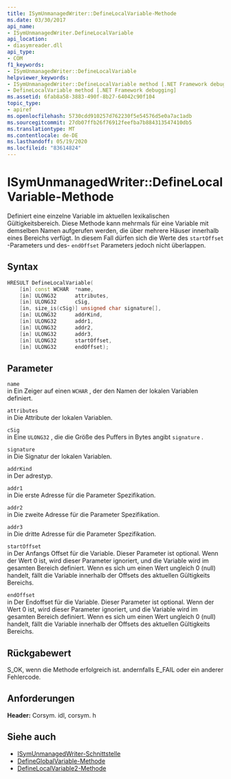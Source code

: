 ```yaml
---
title: ISymUnmanagedWriter::DefineLocalVariable-Methode
ms.date: 03/30/2017
api_name:
- ISymUnmanagedWriter.DefineLocalVariable
api_location:
- diasymreader.dll
api_type:
- COM
f1_keywords:
- ISymUnmanagedWriter::DefineLocalVariable
helpviewer_keywords:
- ISymUnmanagedWriter::DefineLocalVariable method [.NET Framework debugging]
- DefineLocalVariable method [.NET Framework debugging]
ms.assetid: 6fab8a58-3883-490f-8b27-64042c90f104
topic_type:
- apiref
ms.openlocfilehash: 5730cdd910257d762230f5e54576d5e0a7ac1adb
ms.sourcegitcommit: 27db07ffb26f76912feefba7b884313547410db5
ms.translationtype: MT
ms.contentlocale: de-DE
ms.lasthandoff: 05/19/2020
ms.locfileid: "83614824"
---
```

# <a name="isymunmanagedwriterdefinelocalvariable-method"></a>ISymUnmanagedWriter::DefineLocalVariable-Methode
Definiert eine einzelne Variable im aktuellen lexikalischen Gültigkeitsbereich. Diese Methode kann mehrmals für eine Variable mit demselben Namen aufgerufen werden, die über mehrere Häuser innerhalb eines Bereichs verfügt. In diesem Fall dürfen sich die Werte des `startOffset` -Parameters und des- `endOffset` Parameters jedoch nicht überlappen.  
  
## <a name="syntax"></a>Syntax  
  
```cpp  
HRESULT DefineLocalVariable(  
    [in] const WCHAR  *name,  
    [in] ULONG32      attributes,  
    [in] ULONG32      cSig,  
    [in, size_is(cSig)] unsigned char signature[],  
    [in] ULONG32      addrKind,  
    [in] ULONG32      addr1,  
    [in] ULONG32      addr2,  
    [in] ULONG32      addr3,  
    [in] ULONG32      startOffset,  
    [in] ULONG32      endOffset);  
```  
  
## <a name="parameters"></a>Parameter  
 `name`  
 in Ein Zeiger auf einen `WCHAR` , der den Namen der lokalen Variablen definiert.  
  
 `attributes`  
 in Die Attribute der lokalen Variablen.  
  
 `cSig`  
 in Eine `ULONG32` , die die Größe des Puffers in Bytes angibt `signature` .  
  
 `signature`  
 in Die Signatur der lokalen Variablen.  
  
 `addrKind`  
 in Der adrestyp.  
  
 `addr1`  
 in Die erste Adresse für die Parameter Spezifikation.  
  
 `addr2`  
 in Die zweite Adresse für die Parameter Spezifikation.  
  
 `addr3`  
 in Die dritte Adresse für die Parameter Spezifikation.  
  
 `startOffset`  
 in Der Anfangs Offset für die Variable. Dieser Parameter ist optional. Wenn der Wert 0 ist, wird dieser Parameter ignoriert, und die Variable wird im gesamten Bereich definiert. Wenn es sich um einen Wert ungleich 0 (null) handelt, fällt die Variable innerhalb der Offsets des aktuellen Gültigkeits Bereichs.  
  
 `endOffset`  
 in Der Endoffset für die Variable. Dieser Parameter ist optional. Wenn der Wert 0 ist, wird dieser Parameter ignoriert, und die Variable wird im gesamten Bereich definiert. Wenn es sich um einen Wert ungleich 0 (null) handelt, fällt die Variable innerhalb der Offsets des aktuellen Gültigkeits Bereichs.  
  
## <a name="return-value"></a>Rückgabewert  
 S_OK, wenn die Methode erfolgreich ist. andernfalls E_FAIL oder ein anderer Fehlercode.  
  
## <a name="requirements"></a>Anforderungen  
 **Header:** Corsym. idl, corsym. h  
  
## <a name="see-also"></a>Siehe auch

- [ISymUnmanagedWriter-Schnittstelle](isymunmanagedwriter-interface.md)
- [DefineGlobalVariable-Methode](isymunmanagedwriter-defineglobalvariable-method.md)
- [DefineLocalVariable2-Methode](isymunmanagedwriter2-definelocalvariable2-method.md)

